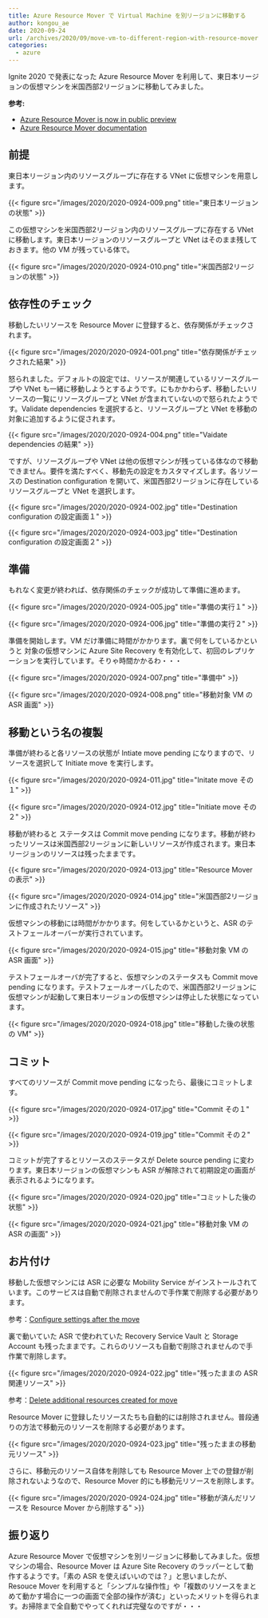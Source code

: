 ```yaml
---
title: Azure Resource Mover で Virtual Machine を別リージョンに移動する
author: kongou_ae
date: 2020-09-24
url: /archives/2020/09/move-vm-to-different-region-with-resource-mover
categories:
  - azure
---
```


Ignite 2020 で発表になった Azure Resource Mover を利用して、東日本リージョンの仮想マシンを米国西部2リージョンに移動してみました。

**参考:**

- [Azure Resource Mover is now in public preview](https://azure.microsoft.com/ja-jp/updates/azure-resource-mover-is-now-in-public-preview/)
- [Azure Resource Mover documentation](https://docs.microsoft.com/en-us/azure/resource-mover/)


## 前提

東日本リージョン内のリソースグループに存在する VNet に仮想マシンを用意します。

{{< figure src="/images/2020/2020-0924-009.png" title="東日本リージョンの状態" >}}

この仮想マシンを米国西部2リージョン内のリソースグループに存在する VNet に移動します。東日本リージョンのリソースグループと VNet はそのまま残しておきます。他の VM が残っている体で。

{{< figure src="/images/2020/2020-0924-010.png" title="米国西部2リージョンの状態" >}}

## 依存性のチェック

移動したいリソースを Resource Mover に登録すると、依存関係がチェックされます。

{{< figure src="/images/2020/2020-0924-001.png" title="依存関係がチェックされた結果" >}}

怒られました。デフォルトの設定では、リソースが関連しているリソースグループや VNet も一緒に移動しようとするようです。にもかかわらず、移動したいリソースの一覧にリソースグループと VNet が含まれていないので怒られたようです。Validate dependencies を選択すると、リソースグループと VNet を移動の対象に追加するように促されます。

{{< figure src="/images/2020/2020-0924-004.png" title="Vaidate dependencies の結果" >}}

ですが、リソースグループや VNet は他の仮想マシンが残っている体なので移動できません。要件を満たすべく、移動先の設定をカスタマイズします。各リソースの Destination configuration を開いて、米国西部2リージョンに存在している リソースグループと VNet を選択します。

{{< figure src="/images/2020/2020-0924-002.jpg" title="Destination configuration の設定画面１" >}}

{{< figure src="/images/2020/2020-0924-003.jpg" title="Destination configuration の設定画面２" >}}

## 準備

もれなく変更が終われば、依存関係のチェックが成功して準備に進めます。

{{< figure src="/images/2020/2020-0924-005.jpg" title="準備の実行１" >}}

{{< figure src="/images/2020/2020-0924-006.jpg" title="準備の実行２" >}}

準備を開始します。VM だけ準備に時間がかかります。裏で何をしているかというと 対象の仮想マシンに Azure Site Recovery を有効化して、初回のレプリケーションを実行しています。そりゃ時間かかるわ・・・

{{< figure src="/images/2020/2020-0924-007.png" title="準備中" >}}

{{< figure src="/images/2020/2020-0924-008.png" title="移動対象 VM の ASR 画面" >}}

## 移動という名の複製

準備が終わると各リソースの状態が Intiate move pending になりますので、リソースを選択して Initiate move を実行します。

{{< figure src="/images/2020/2020-0924-011.jpg" title="Initate move その１" >}}

{{< figure src="/images/2020/2020-0924-012.jpg" title="Initiate move その２" >}}

移動が終わると ステータスは Commit move pending になります。移動が終わったリソースは米国西部2リージョンに新しいリソースが作成されます。東日本リージョンのリソースは残ったままです。

{{< figure src="/images/2020/2020-0924-013.jpg" title="Resource Mover の表示" >}}

{{< figure src="/images/2020/2020-0924-014.jpg" title="米国西部2リージョンに作成されたリソース" >}}

仮想マシンの移動には時間がかかります。何をしているかというと、ASR のテストフェールオーバーが実行されています。

{{< figure src="/images/2020/2020-0924-015.jpg" title="移動対象 VM の ASR 画面" >}}

テストフェールオーバが完了すると、仮想マシンのステータスも Commit move pending になります。テストフェールオーバしたので、米国西部2リージョンに仮想マシンが起動して東日本リージョンの仮想マシンは停止した状態になっています。

{{< figure src="/images/2020/2020-0924-018.jpg" title="移動した後の状態の VM" >}}

## コミット

すべてのリソースが Commit move pending になったら、最後にコミットします。

{{< figure src="/images/2020/2020-0924-017.jpg" title="Commit その１" >}}

{{< figure src="/images/2020/2020-0924-019.jpg" title="Commit その２" >}}

コミットが完了するとリソースのステータスが Delete source pending に変わります。東日本リージョンの仮想マシンも ASR が解除されて初期設定の画面が表示されるようになります。

{{< figure src="/images/2020/2020-0924-020.jpg" title="コミットした後の状態" >}}

{{< figure src="/images/2020/2020-0924-021.jpg" title="移動対象 VM の ASR の画面" >}}

## お片付け

移動した仮想マシンには ASR に必要な Mobility Service がインストールされています。このサービスは自動で削除されませんので手作業で削除する必要があります。

参考：[Configure settings after the move](https://docs.microsoft.com/en-us/azure/resource-mover/tutorial-move-region-virtual-machines#configure-settings-after-the-move)

裏で動いていた ASR で使われていた Recovery Service Vault と Storage Account も残ったままです。これらのリソースも自動で削除されませんので手作業で削除します。

{{< figure src="/images/2020/2020-0924-022.jpg" title="残ったままの ASR 関連リソース" >}}

参考：[Delete additional resources created for move](https://docs.microsoft.com/en-us/azure/resource-mover/tutorial-move-region-virtual-machines#delete-additional-resources-created-for-move)

Resource Mover に登録したリソースたちも自動的には削除されません。普段通りの方法で移動元のリソースを削除する必要があります。

{{< figure src="/images/2020/2020-0924-023.jpg" title="残ったままの移動元リソース" >}}

さらに、移動元のリソース自体を削除しても Resource Mover 上での登録が削除されないようなので、Resource Mover 的にも移動元リソースを削除します。

{{< figure src="/images/2020/2020-0924-024.jpg" title="移動が済んだリソースを Resource Mover から削除する" >}}

## 振り返り

Azure Resource Mover で仮想マシンを別リージョンに移動してみました。仮想マシンの場合、Resource Mover は Azure Site Recovery のラッパーとして動作するようです。「素の ASR を使えばいいのでは？」と思いましたが、Resouce Mover を利用すると「シンプルな操作性」や「複数のリソースをまとめて動かす場合に一つの画面で全部の操作が済む」といったメリットを得られます。お掃除まで全自動でやってくれれば完璧なのですが・・・
